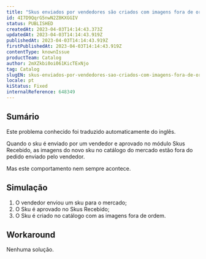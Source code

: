 ```yaml
---
title: "Skus enviados por vendedores são criados com imagens fora de ordem."
id: 4I7D9QqrG5nwN2Z8KXGGIV
status: PUBLISHED
createdAt: 2023-04-03T14:14:43.373Z
updatedAt: 2023-04-03T14:14:43.919Z
publishedAt: 2023-04-03T14:14:43.919Z
firstPublishedAt: 2023-04-03T14:14:43.919Z
contentType: knownIssue
productTeam: Catalog
author: 2mXZkbi0oi061KicTExNjo
tag: Catalog
slugEN: skus-enviados-por-vendedores-sao-criados-com-imagens-fora-de-ordem
locale: pt
kiStatus: Fixed
internalReference: 648349
---
```


## Sumário

<div class="alert alert-info">
  <p>Este problema conhecido foi traduzido automaticamente do inglês.</p>
</div>


Quando o sku é enviado por um vendedor e aprovado no módulo Skus Recebido, as imagens do novo sku no catálogo do mercado estão fora do pedido enviado pelo vendedor.

Mas este comportamento nem sempre acontece.



##

## Simulação



1. O vendedor enviou um sku para o mercado;
2. O Sku é aprovado no Skus Recebido;
3. O Sku é criado no catálogo com as imagens fora de ordem.


##

## Workaround


Nenhuma solução.





